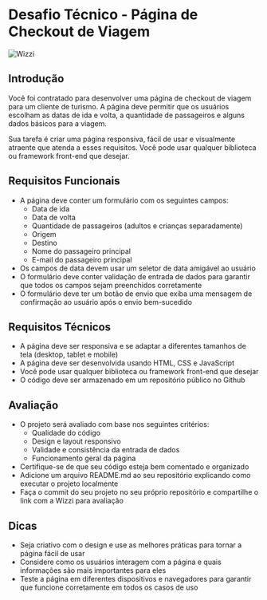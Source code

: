 
# Desafio Técnico - Página de Checkout de Viagem
![Wizzi](https://ci4.googleusercontent.com/proxy/2lDcBYdB5cfAVB_qJFZ_KQXSd-T8ibNooeNNcs_NM2Lp_N73cXmCZxeDEGdE5c736zqiDLftez4K4o2zRyxLGngHqMXSYrYThkS0v0DomIK55_tBUNyoKv-12YhbjV285VYhygkDpKE=s0-d-e1-ft#https://wizzi-static-email-files.s3.sa-east-1.amazonaws.com/wizzi_main_logo_green.png)
## Introdução

Você foi contratado para desenvolver uma página de checkout de viagem para um cliente de turismo. A página deve permitir que os usuários escolham as datas de ida e volta, a quantidade de passageiros e alguns dados básicos para a viagem.

Sua tarefa é criar uma página responsiva, fácil de usar e visualmente atraente que atenda a esses requisitos. Você pode usar qualquer biblioteca ou framework front-end que desejar.

## Requisitos Funcionais

-   A página deve conter um formulário com os seguintes campos:
    -   Data de ida
    -   Data de volta
    -   Quantidade de passageiros (adultos e crianças separadamente)
    -   Origem
    -   Destino
    -   Nome do passageiro principal
    -   E-mail do passageiro principal
-   Os campos de data devem usar um seletor de data amigável ao usuário
-   O formulário deve conter validação de entrada de dados para garantir que todos os campos sejam preenchidos corretamente
-   O formulário deve ter um botão de envio que exiba uma mensagem de confirmação ao usuário após o envio bem-sucedido

## Requisitos Técnicos

-   A página deve ser responsiva e se adaptar a diferentes tamanhos de tela (desktop, tablet e mobile)
-   A página deve ser desenvolvida usando HTML, CSS e JavaScript
-   Você pode usar qualquer biblioteca ou framework front-end que desejar
-   O código deve ser armazenado em um repositório público no Github

## Avaliação

-   O projeto será avaliado com base nos seguintes critérios:
    -   Qualidade do código
    -   Design e layout responsivo
    -   Validade e consistência da entrada de dados
    -   Funcionamento geral da página
-   Certifique-se de que seu código esteja bem comentado e organizado
-   Adicione um arquivo README.md ao seu repositório explicando como executar o projeto localmente
-   Faça o commit do seu projeto no seu próprio repositório e compartilhe o link com a Wizzi para avaliação

## Dicas

-   Seja criativo com o design e use as melhores práticas para tornar a página fácil de usar
-   Considere como os usuários interagem com a página e quais informações são mais importantes para eles
-   Teste a página em diferentes dispositivos e navegadores para garantir que funcione corretamente em todos os casos de uso
